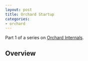```yaml
---
layout: post
title: Orchard Startup
categories:
- orchard
---
```


Part 1 of a series on [Orchard Internals][].

## Overview

[Orchard Internals]: /orchard/2011/08/26/orchard-internals-series.html
